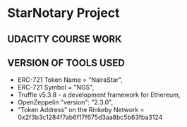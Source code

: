 # StarNotary Project 
## UDACITY COURSE WORK

## VERSION OF TOOLS USED
- ERC-721 Token Name = "NairaStar",
- ERC-721 Symbol = "NGS",
- Truffle v5.3.8 - a development framework for Ethereum,
- OpenZeppelin "version": "2.3.0",
- “Token Address” on the Rinkeby Network = 0x2f3b3c1284f7ab6f17f675d3aa8bc5b63fba3124
